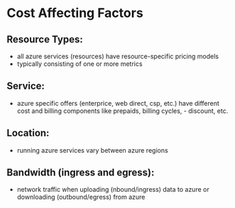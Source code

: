 # Cost Affecting Factors

## Resource Types:
- all azure services (resources) have resource-specific pricing models
- typically consisting of one or more metrics

## Service:
- azure specific offers (enterprice, web direct, csp, etc.) have different cost and billing components like prepaids, billing cycles, - discount, etc.

## Location:
- running azure services vary between azure regions

## Bandwidth (ingress and egress):
- network traffic when uploading (nbound/ingress) data to azure or downloading (outbound/egress) from azure

 